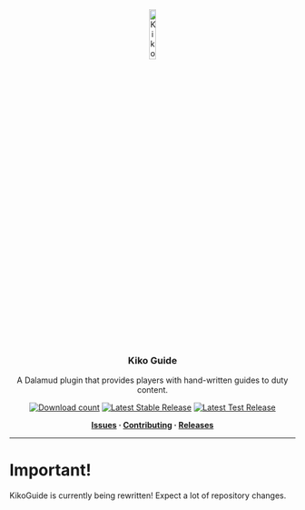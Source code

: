 <!-- Repository Header Begin -->
<div align="center">

<img src="./.assets/icon.png" alt="Kiko Guide Logo" width="15%">
  
### Kiko Guide
A Dalamud plugin that provides players with hand-written guides to duty content. 

[![Download count](https://img.shields.io/endpoint?url=https://vz32sgcoal.execute-api.us-east-1.amazonaws.com/KikoGuide&color=blue&label=Plugin%20Downloads)](https://github.com/BitsOfAByte/KikoGuide) 
[![Latest Stable Release](https://img.shields.io/github/v/release/BitsOfAByte/KikoGuide?color=blue&label=Latest%20Stable%20Release)](https://github.com/BitsOfAByte/KikoGuide/releases/latest)
[![Latest Test Release](https://img.shields.io/github/v/release/BitsOfAByte/KikoGuide?color=orange&include_prereleases&label=Latest%20Test%20Release)](https://github.com/BitsOfAByte/KikoGuide/releases/latest)

**[Issues](https://github.com/BitsOfAByte/KikoGuide/issues) · [Contributing](https://github.com/BitsOfAByte/KikoGuide/blob/main/CONTRIBUTING.md) · [Releases](https://github.com/BitsOfAByte/KikoGuide/releases/latest)**
  
</div>

---
<!-- Repository Header End -->

# Important!
KikoGuide is currently being rewritten! Expect a lot of repository changes.
